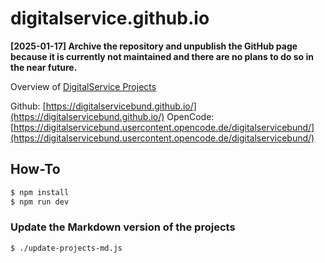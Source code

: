 # digitalservice.github.io

**[2025-01-17] Archive the repository and unpublish the GitHub page because it is currently not maintained and there are no plans to do so in the near future.**

Overview of [DigitalService Projects](./projects.md)

Github: [https://digitalservicebund.github.io/](https://digitalservicebund.github.io/)
OpenCode: [https://digitalservicebund.usercontent.opencode.de/digitalservicebund/](https://digitalservicebund.usercontent.opencode.de/digitalservicebund/)

## How-To

```bash
$ npm install
$ npm run dev
```

### Update the Markdown version of the projects

```bash
$ ./update-projects-md.js
```
